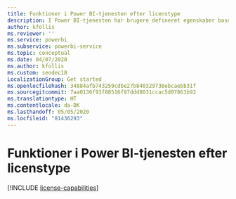```yaml
---
title: Funktioner i Power BI-tjenesten efter licenstype
description: I Power BI-tjenesten har brugere defineret egenskaber baseret på den type licens pr. bruger, de har (Free eller Pro), og om det indhold, de interagerer med, befinder sig i et arbejdsområde, der er tildelt en Power BI Premium-kapacitet.
author: kfollis
ms.reviewer: ''
ms.service: powerbi
ms.subservice: powerbi-service
ms.topic: conceptual
ms.date: 04/07/2020
ms.author: kfollis
ms.custom: seodec18
LocalizationGroup: Get started
ms.openlocfilehash: 34884afb743259cdbe27b840329738ebcaebb31f
ms.sourcegitcommit: 7aa0136f93f88516f97ddd8031ccac5d07863b92
ms.translationtype: HT
ms.contentlocale: da-DK
ms.lasthandoff: 05/05/2020
ms.locfileid: "81436293"
---
```

# <a name="power-bi-service-features-by-license-type"></a>Funktioner i Power BI-tjenesten efter licenstype

[!INCLUDE [license-capabilities](includes/license-capabilities.md)]
